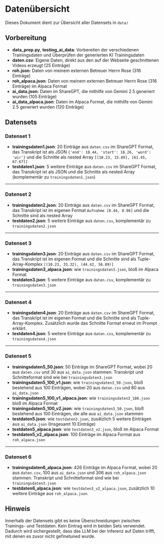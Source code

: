 # Datenübersicht

Dieses Dokument dient zur Übersicht aller Datensets in `data/`

## Vorbereitung

- **data_prep.py**, **testing_ai_data**: Vorbereiten der verschiedenen Trainingsdaten und Überprüfen der generierten KI Trainingsdaten
- **daten.csv**: Eigene Daten, direkt aus den auf der Webseite geschnittenen Videos erzeugt (25 Einträge)
- **roh.json**: Daten von meinem externen Betreuer Herrn Rose (316 Einträge)
- **roh_alpaca.json**: Daten von meinem externen Betreuer Herrn Rose (316 Einträge) im Alpaca Format
- **ai_data.json**: Daten im ShareGPT, die mithilfe von Gemini 2.5 generiert wurden (105 Einträge)
- **ai_data_alpaca.json**: Daten im Alpaca Format, die mithilfe von Gemini 2.5 generiert wurden (120 Einträge)

## Datensets

### Datenset 1

- **trainingsdaten1.json**: 20 Einträge aus `daten.csv` im ShareGPT Format, das Transkript ist als JSON `{'end': 18.44, 'start': 18.26, 'word': 'wir'}` und die Schnitte als nested Array `[[10.23, 15.89], [61.45, 67.67]]`
- **testdaten1.json**: 5 weitere Einträge aus `daten.csv` im ShareGPT Format, das Transkript ist als JSON und die Schnitte als nested Array (komplementär zu `trainingsdaten1.json`)

---

### Datenset 2

- **trainingsdaten2.json**: 20 Einträge aus `daten.csv` im ShareGPT Format, das Transkript ist im eigenen Format `Aufnahme [0.44, 0.96]` und die Schnitte sind als nested Array
- **testdaten2.json**: 5 weitere Einträge aus `daten.csv`, komplementär zu `trainingsdaten2.json`

---

### Datenset 3

- **trainingsdaten3.json**: 20 Einträge aus `daten.csv` im ShareGPT Format, das Transkript ist im eigenen Format und die Schnitte sind als Tuple-Array-Komplex `[(10.23, 33.32), (44.42, 56.89)]`
- **trainingsdaten3_alpaca.json**: wie `trainingsdaten3.json`, bloß im Alpaca Format
- **testdaten3.json**: 5 weitere Einträge aus `daten.csv`, komplementär zu `trainingsdaten3.json`

---

### Datenset 4

- **trainingsdaten4.json**: 20 Einträge aus `daten.csv` im ShareGPT Format, das Transkript ist im eigenen Format und die Schnitte sind als Tuple-Array-Komplex. Zusätzlich wurde das Schnitte Format erneut im Prompt erklärt.
- **testdaten4.json**: 5 weitere Einträge aus `daten.csv`, komplementär zu `trainingsdaten4.json`

---

### Datenset 5

- **trainingsdaten5_50.json**: 50 Einträge im ShareGPT Format, wobei 20 aus `daten.csv` und 30 aus `ai_data.json` stammen. Transkript und Schnitteformat sind wie bei `trainingsdaten3.json`
- **trainingsdaten5_100_v1.json**: wie `trainingsdaten3_50.json`, bloß bestehend aus 100 Einträgen, wobei 20 aus `daten.csv` und 80 aus `ai_data.json`
- **trainingsdaten5_100_v1_alpaca.json**: wie `trainingsdaten3_100.json` bloß im Alpaca Format
- **trainingsdaten5_100_v2.json**: wie `trainingsdaten3_50.json`, bloß bestehend aus 100 Einträgen, die alle aus `ai_data.json` stammen
- **testdaten5.json**: wie `testdaten3.json`, zusätzlich 5 weitere Einträgen aus `ai_data.json` (Insgesamt 10 Einträge)
- **testdaten5_alpaca.json**: wie `testdaten3_v2.json`, bloß im Alpaca Format
- **testdaten5_v2_alpaca.json**: 100 Einträge im Alpaca Format aus `roh_alpaca.json`

---

### Datenset 6

- **trainingsdaten6_alpaca.json**: 426 Einträge im Alpaca Format, wobei 20 aus `daten.csv`, 100 aus `ai_data.json` und 306 aus `roh_alpaca.json` stammen. Transkript und Schnitteformat sind wie bei `trainingsdaten3.json`
- **testdaten6_alpaca.json**: wie `testdaten3_v2_alpaca.json`, zusätzlich 10 weitere Einträge aus `roh_alpaca.json`

## Hinweis

Innerhalb der Datensets gibt es keine Überschneidungen zwischen Trainings- und Testdaten. Kein Eintrag wird in beiden Sets verwendet. Dadurch wird sichergestellt, dass das LLM bei der Inferenz auf Daten trifft, mit denen es zuvor nicht gefinetuned wurde.

